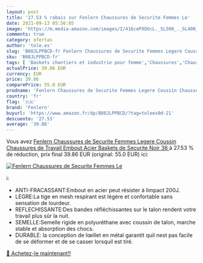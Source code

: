 ```yaml
---
layout: post
title: '27.53 % rabais sur Fenlern Chaussures de Securite Femmes Le'
date: 2021-09-13 05:56:05
image: 'https://m.media-amazon.com/images/I/416cePXOUcL._SL500_._SL400_.jpg'
comments: true
category: ofertas
author: 'tole.es'
slug: 'B08JLPPBCD-fr Fenlern Chaussures de Securite Femmes Legere Coussin...'
sku: 'B08JLPPBCD-fr'
tags: [ 'Baskets chantiers et industrie pour femme','Chaussures','Chaussures chantiers et industrie pour femme','Chaussures de travail femme','Chaussures et Sacs','Chaussures femme','fenlern', ]
actualPrice: 39.86 EUR
currency: EUR
price: 39.86
comparePrice: 55.0 EUR
prodname: 'Fenlern Chaussures de Securite Femmes Legere Coussin Chaussures de Travail Embout Acier Baskets de Securite  Noir 36 '
country: 'fr'
flag: '🇫🇷'
brand: 'Fenlern'
buyurl: 'https://www.amazon.fr/dp/B08JLPPBCD/?tag=tolees0d-21'
descuento: '27.53'
average: '39.86'
---
```


Vous avez [Fenlern Chaussures de Securite Femmes Legere Coussin Chaussures de Travail Embout Acier Baskets de Securite  Noir 36 ](https://www.amazon.fr/dp/B08JLPPBCD/?tag=tolees0d-21)  à  27.53 % de réduction, prix final  39.86 EUR (original: 55.0 EUR) ici:

[![Fenlern Chaussures de Securite Femmes Le](https://m.media-amazon.com/images/I/416cePXOUcL._SL500_._SL400_.jpg)](https://www.amazon.fr/dp/B08JLPPBCD/?tag=tolees0d-21)

ℹ️:

- ANTI-FRACASSANT:Embout en acier peut résister à limpact 200J.
- LEGRE:La tige en mesh respirant est légère et confortable sans sensation de lourdeur.
- REFLECHISSANTE:Des bandes réfléchissantes sur le talon rendent votre travail plus sûr la nuit.
- SEMELLE:Semelle rigide en polyuréthane avec coussin de talon, marche stable et absorption des chocs.
- DURABLE: la conception de lœillet en métal garantit quil nest pas facile de se déformer et de se casser lorsquil est tiré.

[🛒 Achetez-le maintenant!!](https://www.amazon.fr/dp/B08JLPPBCD/?tag=tolees0d-21)
